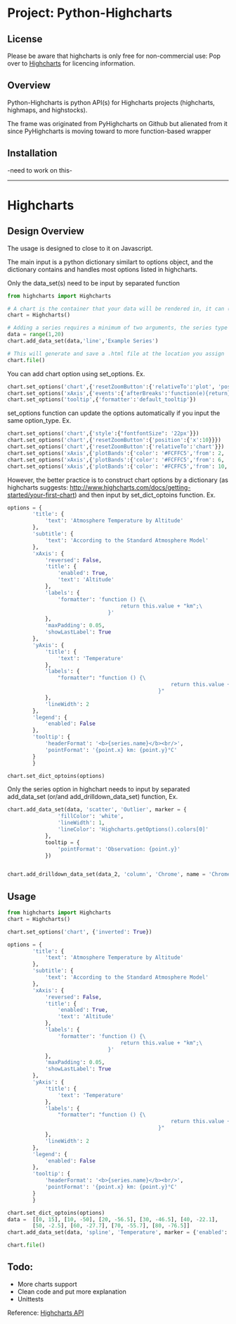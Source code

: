 # Project: Python-Highcharts

## License

Please be aware that highcharts is only free for non-commercial use: Pop over to [Highcharts](http://shop.highsoft.com/) for licencing information.

## Overview

Python-Highcharts is python API(s) for Highcharts projects (highcharts, highmaps, and highstocks). 

The frame was originated from PyHighcharts on Github but alienated from it since PyHighcharts is moving toward to more function-based wrapper

## Installation

 -need to work on this-

---------------------------------------------------------------------------------------------------------------
# Highcharts

## Design Overview

The usage is designed to close to it on Javascript. 

The main input is a python dictionary similart to options object, and the dictionary contains and handles most options listed in highcharts. 

Only the data_set(s) need to be input by separated function 

```python
from highcharts import Highcharts

# A chart is the container that your data will be rendered in, it can (obviously) support multiple data series within it.
chart = Highcharts()

# Adding a series requires a minimum of two arguments, the series type and an array of data points
data = range(1,20)
chart.add_data_set(data,'line','Example Series')

# This will generate and save a .html file at the location you assign
chart.file()
```

You can add chart option using set_options. Ex.
```python
chart.set_options('chart',{'resetZoomButton':{'relativeTo':'plot', 'position':{'x':0,'y':-30}}})
chart.set_options('xAxis',{'events':{'afterBreaks':'function(e){return}'}})
chart.set_options('tooltip',{'formatter':'default_tooltip'})

```

set_options function can update the options automatically if you input the same option_type. Ex. 
```python
chart.set_options('chart',{'style':{"fontfontSize": '22px'}})
chart.set_options('chart',{'resetZoomButton':{'position':{'x':10}}})
chart.set_options('chart',{'resetZoomButton':{'relativeTo':'chart'}})
chart.set_options('xAxis',{'plotBands':{'color': '#FCFFC5','from': 2, 'to':4}})
chart.set_options('xAxis',{'plotBands':{'color': '#FCFFC5','from': 6, 'to':8}})
chart.set_options('xAxis',{'plotBands':{'color': '#FCFFC5','from': 10, 'to':12}})

```

However, the better practice is to construct chart options by a dictionary (as highcharts suggests: http://www.highcharts.com/docs/getting-started/your-first-chart) and then input by set_dict_optoins function. Ex.

```python
options = {
        'title': {
            'text': 'Atmosphere Temperature by Altitude'
        },
        'subtitle': {
            'text': 'According to the Standard Atmosphere Model'
        },
        'xAxis': {
            'reversed': False,
            'title': {
                'enabled': True,
                'text': 'Altitude'
            },
            'labels': {
                'formatter': 'function () {\
                                    return this.value + "km";\
                                }'
            },
            'maxPadding': 0.05,
            'showLastLabel': True
        },
        'yAxis': {
            'title': {
                'text': 'Temperature'
            },
            'labels': {
                "formatter": "function () {\
                                                    return this.value + '°';\
                                                }"
            },
            'lineWidth': 2
        },
        'legend': {
            'enabled': False
        },
        'tooltip': {
            'headerFormat': '<b>{series.name}</b><br/>',
            'pointFormat': '{point.x} km: {point.y}°C'
        }
        }

chart.set_dict_optoins(options)

```
            
Only the series option in highchart needs to input by separated add_data_set (or/and add_drilldown_data_set) function, Ex.

```python
chart.add_data_set(data, 'scatter', 'Outlier', marker = {
                'fillColor': 'white',
                'lineWidth': 1,
                'lineColor': 'Highcharts.getOptions().colors[0]'
            },
            tooltip = {
                'pointFormat': 'Observation: {point.y}'
            })


chart.add_drilldown_data_set(data_2, 'column', 'Chrome', name = 'Chrome')

```


## Usage

```python
from highcharts import Highcharts
chart = Highcharts()

chart.set_options('chart', {'inverted': True})

options = {
        'title': {
            'text': 'Atmosphere Temperature by Altitude'
        },
        'subtitle': {
            'text': 'According to the Standard Atmosphere Model'
        },
        'xAxis': {
            'reversed': False,
            'title': {
                'enabled': True,
                'text': 'Altitude'
            },
            'labels': {
                'formatter': 'function () {\
                                    return this.value + "km";\
                                }'
            },
            'maxPadding': 0.05,
            'showLastLabel': True
        },
        'yAxis': {
            'title': {
                'text': 'Temperature'
            },
            'labels': {
                "formatter": "function () {\
                                                    return this.value + '°';\
                                                }"
            },
            'lineWidth': 2
        },
        'legend': {
            'enabled': False
        },
        'tooltip': {
            'headerFormat': '<b>{series.name}</b><br/>',
            'pointFormat': '{point.x} km: {point.y}°C'
        }
        }

chart.set_dict_optoins(options)
data =  [[0, 15], [10, -50], [20, -56.5], [30, -46.5], [40, -22.1], 
        [50, -2.5], [60, -27.7], [70, -55.7], [80, -76.5]]
chart.add_data_set(data, 'spline', 'Temperature', marker = {'enabled': False}) 

chart.file()

```

## Todo:

* More charts support
* Clean code and put more explanation
* Unittests

Reference: [Highcharts API](http://api.highcharts.com/highcharts)
